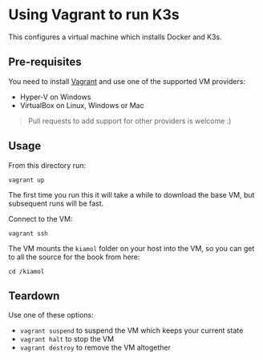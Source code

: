 # Using Vagrant to run K3s

This configures a virtual machine which installs Docker and K3s.

## Pre-requisites

You need to install [Vagrant](https://www.vagrantup.com) and use one of the supported VM providers:

* Hyper-V on Windows
* VirtualBox on Linux, Windows or Mac

> Pull requests to add support for other providers is welcome :)

## Usage

From this directory run:

```
vagrant up
```

The first time you run this it will take a while to download the base VM, but subsequent runs will be fast.

Connect to the VM:

```
vagrant ssh
```

The VM mounts the `kiamol` folder on your host into the VM, so you can get to all the source for the book from here:

```
cd /kiamol
```

## Teardown

Use one of these options:

* `vagrant suspend` to suspend the VM which keeps your current state
* `vagrant halt` to stop the VM
* `vagrant destroy` to remove the VM altogether



